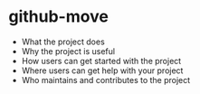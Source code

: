 # github-move

* What the project does
* Why the project is useful
* How users can get started with the project
* Where users can get help with your project
* Who maintains and contributes to the project

